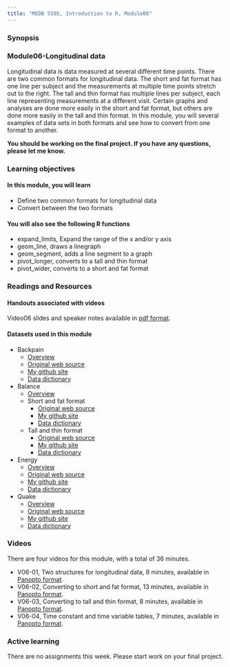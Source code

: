 ```yaml
---
title: "MEDB 5505, Introduction to R, Module06"
---
```


### Synopsis

### Module06-Longitudinal data

Longitudinal data is data measured at several different time points. There are two common formats for longitudinal data. The short and fat format has one line per subject and the measurements at multiple time points stretch out to the right. The tall and thin format has multiple lines per subject, each line representing measurements at a different visit. Certain graphs and analyses are done more easily in the short and fat format, but others are done more easily in the tall and thin format. In this module, you will several examples of data sets in both formats and see how to convert from one format to another.

**You should be working on the final project. If you have any questions, please let me know.**

### Learning objectives

#### In this module, you will learn

+ Define two common formats for longitudinal data
+ Convert between the two formats

#### You will also see the following R functions

+ expand_limits, Expand the range of the x and/or y axis
+ geom_line, draws a linegraph
+ geom_segment, adds a line segment to a graph
+ pivot_longer, converts to a tall and thin format
+ pivot_wider, converts to a short and fat format

### Readings and Resources

#### Handouts associated with videos

Video06 slides and speaker notes available in [pdf format][git0].

[git0]: https://github.com/pmean/classes/blob/master/introduction-to-r/results/v06-slides-and-speaker-notes.pdf

#### Datasets used in this module

+ Backpain
  + [Overview][back0]
  + [Original web source][back1]
  + [My github site][g5a]
  + [Data dictionary][g5b]
+ Balance
  + [Overview][bal0]
  + Short and fat format
    + [Original web source][bal1]
    + [My github site][g1a]
    + [Data dictionary][g1b]
  + Tall and thin format
    + [Original web source][bal2]
    + [My github site][g2a]
    + [Data dictionary][g2b]
+ Energy
  + [Overview][en0]
  + [Original web source][en1]
  + [My github site][g3a]
  + [Data dictionary][g3b]
+ Quake    
  + [Overview][qu0]
  + [Original web source][qu1]
  + [My github site][g4a]
  + [Data dictionary][g4b]

[back0]: http://www.statsci.org/data/oz/backpain.html
[back1]: http://www.statsci.org/data/oz/backpain.txt

[bal0]: http://www.statsci.org/data/oz/ctsib.html
[bal1]: http://www.statsci.org/data/oz/ctsibrm.txt
[bal2]: http://www.statsci.org/data/oz/ctsibuni.txt

[en0]: http://www.statsci.org/data/general/energy.html
[en1]: http://www.statsci.org/data/general/energy.txt

[qu0]: http://www.statsci.org/data/general/lomaprie.html
[qu1]: http://www.statsci.org/data/general/lomaprie.txt

[g1a]: https://github.com/pmean/classes/blob/master/introduction-to-r/data/balance1.txt
[g2a]: https://github.com/pmean/classes/blob/master/introduction-to-r/data/balance2.txt
[g3a]: https://github.com/pmean/classes/blob/master/introduction-to-r/data/energy.txt
[g4a]: https://github.com/pmean/classes/blob/master/introduction-to-r/data/quake.txt
[g5a]: https://github.com/pmean/classes/blob/master/introduction-to-r/data/backpain.csv

[g1b]: https://github.com/pmean/classes/blob/master/introduction-to-r/data/balance1-data-dictionary.yaml
[g2b]: https://github.com/pmean/classes/blob/master/introduction-to-r/data/balance2-data-dictionary.yaml
[g3b]: https://github.com/pmean/classes/blob/master/introduction-to-r/data/energy-data-dictionary.yaml
[g4b]: https://github.com/pmean/classes/blob/master/introduction-to-r/data/quake-data-dictionary.yaml
[g5b]: https://github.com/pmean/classes/blob/master/introduction-to-r/data/backpain-data-dictionary.yaml


### Videos

There are four videos for this module, with a total of 36 minutes.

+ V06-01, Two structures for longitudinal data, 8 minutes, available in [Panopto format][200601].
+ V06-02, Converting to short and fat format, 13 minutes, available in [Panopto format][200602].
+ V06-03, Converting to tall and thin format, 8 minutes, available in [Panopto format][200603].
+ V06-04, Time constant and time variable tables, 7 minutes, available in [Panopto format][200604].

[200601]: https://umsystem.hosted.panopto.com/Panopto/Pages/Viewer.aspx?id=ff06e6ff-b61e-4228-bbd8-ae900169a745
[200602]: https://umsystem.hosted.panopto.com/Panopto/Pages/Viewer.aspx?id=4ac560f1-2195-4219-9a1c-ae90016ccdf6
[200603]: https://umsystem.hosted.panopto.com/Panopto/Pages/Viewer.aspx?id=df7ae0d6-db3f-4cf2-942d-ae900170b5c9
[200604]: https://umsystem.hosted.panopto.com/Panopto/Pages/Viewer.aspx?id=d77f37ee-e19e-4237-95ce-ae90017361a4

### Active learning

There are no assignments this week. Please start work on your final project.

